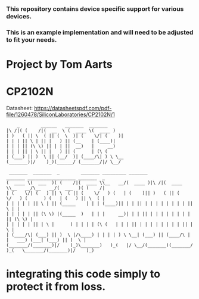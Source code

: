<!---
Pi4J :: Java I/O Library for Raspberry Pi :: Device :: CP2102N serial to USB
==========================================================================

### This repository contains device specific support for various devices.

### This is an example implementation and will need to be adjusted to fit your needs.

Project by Tom Aarts
==========================================================================

     *

#        * -

#        * #%L

#        * **********************************************************************

#        * ORGANIZATION  :  Pi4J

#        * PROJECT       :  Pi4J :: EXTENSION

#        * FILENAME      : README.md

# *

#        * This file is part of the Pi4J project. More information about

#        * this project can be found here:  https://pi4j.com/

#        * **********************************************************************

#        * %%

#        *   * Copyright (C) 2012 - 2023 Pi4J

#         * %%

# *

#        * Licensed under the Apache License, Version 2.0 (the "License");

#        * you may not use this file except in compliance with the License.

#        * You may obtain a copy of the License at

# *

#        *      http://www.apache.org/licenses/LICENSE-2.0

# *

#        * Unless required by applicable law or agreed to in writing, software

#        * distributed under the License is distributed on an "AS IS" BASIS,

#        * WITHOUT WARRANTIES OR CONDITIONS OF ANY KIND, either express or implied.

#        * See the License for the specific language governing permissions and

#        * limitations under the License.

#        * #L%

# *

#

#
-->

### This repository contains device specific support for various devices.

### This is an example implementation and will need to be adjusted to fit your needs.

Project by Tom Aarts
==========================

# CP2102N

Datasheet: https://datasheetspdf.com/pdf-file/1260478/SiliconLaboratories/CP2102N/1

```
    _        ______   _______  _______                                                                
|\ /|( (    /|(  __  \ (  ____ \(  ____ )                                                               
| )   ( || \  ( || (  \  )| (    \/| (    )|                                                               
| | | || \ | || |   ) || (__    | (____)|                                                               
| | | || (\ \) || | | ||  __)   |     __)                                                               
| | | || | \ || |   ) || (      | (\ (                                                                  
| (___) || )  \ || (__/  )| (____/\| ) \ \__                                                               
(_______)|/    )_)(______/ (_______/|/ \__/

 _______  _______  _        _______ _________ _______           _______ __________________ _______  _       
(  ____ \(  ___  )( (    /|(  ____ \\__   __/(  ____ )|\ /|(  ____ \\__   __/\__   __/(  ___  )( (    /|
| (    \/| (   ) || \  ( || (    \/   ) (   | (    )|| )   ( || (    \/   ) (      ) (   | (   ) || \  ( |
| | | | | || \ | || (_____    | | | (____)|| | | || | | | | | | | | || \ | |
| | | | | || (\ \) |(_____  )   | | |     __)| | | || | | | | | | | | || (\ \) |
| | | | | || | \ |      ) | | | | (\ (   | | | || | | | | | | | | || | \ |
| (____/\| (___) || )  \ |/\____) | | | | ) \ \__| (___) || (____/\ | |   ___) (___| (___) || )  \ |
(_______/(_______)|/    )_)\_______)   )_(   |/ \__/(_______)(_______/   )_(   \_______/(_______)|/    )_)
```

# integrating this code simply to protect it from loss.
